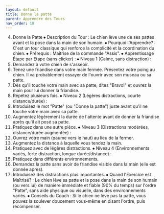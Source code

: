 ```yaml
---
layout: default
title: Donne la patte
parent: Apprendre des Tours
nav_order: 10
---
```


4. Donne la Patte
⦁ Description du Tour : Le chien lève une de ses pattes avant et la pose dans la main de son humain.
⦁ Pourquoi l'Apprendre? : C'est un tour classique qui renforce la complicité et la coordination du chien.
⦁ Prérequis : Maîtrise de la commande "Assis".
⦁ Apprentissage Étape par Étape (sans clicker) :
⦁ Niveau 1 (Calme, sans distraction) :
1. Demandez à votre chien de s'asseoir.
2. Tenez une friandise dans votre main fermée. Présentez votre poing au chien. Il va probablement essayer de l'ouvrir avec son museau ou sa patte.
3. Dès qu'il touche votre main avec sa patte, dites "Bravo!" et ouvrez la main pour lui donner la friandise.
4. Répétez plusieurs fois.
⦁ Niveau 2 (Légères distractions, courte distance/durée) :
1. Introduisez le mot "Patte" (ou "Donne la patte") juste avant qu'il ne touche votre main avec sa patte.
2. Augmentez légèrement la durée de l'attente avant de donner la friandise après qu'il ait posé sa patte.
3. Pratiquez dans une autre pièce.
⦁ Niveau 3 (Distractions modérées, distance/durée augmentée) :
1. Ouvrez votre main (paume vers le haut) au lieu de la fermer.
2. Augmentez la distance à laquelle vous tendez la main.
3. Pratiquez avec de légères distractions.
⦁ Niveau 4 (Environnements variés, forte distraction, longue durée/distance) :
1. Pratiquez dans différents environnements.
2. Demandez la patte sans avoir de friandise visible dans la main (elle est donnée après).
3. Introduisez des distractions plus importantes.
⦁ Quand l'Exercice est Maîtrisé? : Le chien lève sa patte et la pose dans la main de son humain (ou vers lui) de manière immédiate et fiable (90% du temps) sur l'ordre "Patte", sans aide physique ou visuelle, dans des environnements variés.
⦁ Conseils du Coach : Si le chien ne lève pas la patte, vous pouvez la soulever doucement vous-même en disant l'ordre, puis récompenser. 